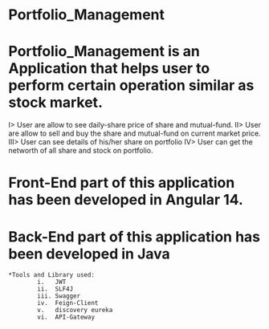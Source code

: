 # Portfolio_Management

# Portfolio_Management is an Application that helps user to perform certain operation similar as stock market.
  I> User are allow to see daily-share price of share and mutual-fund.
  II> User are allow to sell and buy the share and mutual-fund on current market price.
  III> User can see  details of his/her share on portfolio
  IV> User can get the networth of all share and stock on portfolio.
  
  
 # Front-End part of this application has been developed in Angular 14.
 # Back-End part of this application has been developed in Java
    *Tools and Library used:
            i.   JWT  
            ii.  SLF4J 
            iii. Swagger
            iv.  Feign-Client
            v.   discovery eureka
            vi.  API-Gateway
            
  
 
  
  
